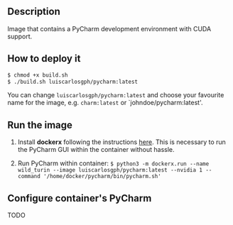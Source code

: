 Description
-----------

Image that contains a PyCharm development environment with CUDA support.

How to deploy it
----------------
```bash
$ chmod +x build.sh
$ ./build.sh luiscarlosgph/pycharm:latest
```
You can change `luiscarlosgph/pycharm:latest` and choose your favourite name for the image, e.g. `charm:latest` or `johndoe/pycharm:latest'.

Run the image
-------------

1. Install **dockerx** following the instructions [here](https://github.com/luiscarlosgph/dockerx#install-using-pip). This is necessary to run the PyCharm GUI within the container without hassle. 

2. Run PyCharm within container: `$ python3 -m dockerx.run --name wild_turin --image luiscarlosgph/pycharm:latest --nvidia 1 --command '/home/docker/pycharm/bin/pycharm.sh'`

Configure container's PyCharm
-----------------------------

TODO
